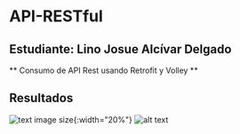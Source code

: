 # API-RESTful
## Estudiante: Lino Josue Alcívar Delgado
** Consumo de API Rest usando Retrofit y Volley **
## Resultados
![text image size](https://i.imgur.com/0zS6Liw.png){:width="20%"}
![alt text](https://i.imgur.com/mm0TvpK.png)
